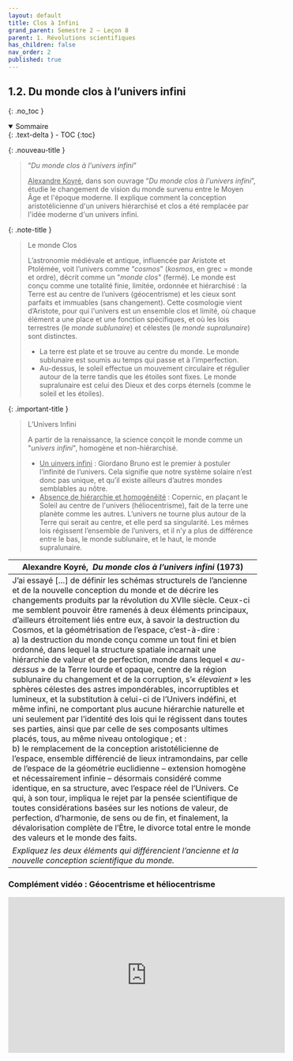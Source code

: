 ```yaml
---
layout: default
title: Clos à Infini
grand_parent: Semestre 2 – Leçon 8
parent: 1. Révolutions scientifiques
has_children: false
nav_order: 2
published: true
---
```


## 1.2. Du monde clos à l’univers infini
{: .no_toc }

<details open markdown="block">
  <summary>
    Sommaire
  </summary>
  {: .text-delta }
- TOC
{:toc}
</details>

{: .nouveau-title }
> “_Du monde clos à l'univers infini_”
>
> <u>Alexandre Koyré</u>, dans son ouvrage “_Du monde clos à l'univers infini_”, étudie le changement de vision du monde survenu entre le Moyen Âge et l'époque moderne. Il explique comment la conception aristotélicienne d'un univers hiérarchisé et clos a été remplacée par l'idée moderne d'un univers infini.


{: .note-title }
> Le monde Clos
>
>L’astronomie médiévale et antique, influencée par Aristote et Ptolémée, voit l’univers comme “*cosmos*” (*kosmos*, en grec = monde et ordre), décrit comme un "*monde clos*" (fermé). Le monde est conçu comme une totalité finie, limitée, ordonnée et hiérarchisé : la Terre est au centre de l’univers (géocentrisme) et les cieux sont parfaits et immuables (sans changement). Cette cosmologie vient d’Aristote, pour qui l'univers est un ensemble clos et limité, où chaque élément a une place et une fonction spécifiques, et où les lois terrestres (le *monde sublunaire*) et célestes (le *monde supralunaire*) sont distinctes.
>- La terre est plate et se trouve au centre du monde. Le monde sublunaire est soumis au temps qui passe et à l’imperfection.
>- Au-dessus, le soleil effectue un mouvement circulaire et régulier autour de la terre tandis que les étoiles sont fixes. Le monde supralunaire est celui des Dieux et des corps éternels (comme le soleil et les étoiles). 


{: .important-title }
> L’Univers Infini
>
>A partir de la renaissance, la science conçoit le monde  comme un "*univers infini*", homogène et non-hiérarchisé. 
>- <u>Un uinvers infini</u> : Giordano Bruno est le premier à postuler l’infinité de l’univers. Cela signifie que notre système solaire n’est donc pas unique, et qu’il existe ailleurs d’autres mondes semblables au nôtre.
>- <u>Absence de hiérarchie et homogénéité</u> : Copernic, en plaçant le Soleil au centre de l'univers (héliocentrisme), fait de la terre une planète comme les autres. L’univers ne tourne plus autour de la Terre qui serait au centre, et elle perd sa singularité. Les mêmes lois régissent l’ensemble de l’univers, et il n’y a plus de différence entre le bas, le monde sublunaire, et le haut, le monde supralunaire.

| Alexandre Koyré,  *Du monde clos à l’univers infini* (1973)     |
| ----------------------------------------------- |
| J’ai essayé […] de définir les schémas structurels de l’ancienne et de la nouvelle conception du monde et de décrire les changements produits par la révolution du XVIIe siècle. Ceux-ci me semblent pouvoir être ramenés à deux éléments principaux, d’ailleurs étroitement liés entre eux, à savoir la destruction du Cosmos, et la géométrisation de l’espace, c’est-à-dire : <br>a) la destruction du monde conçu comme un tout fini et bien ordonné, dans lequel la structure spatiale incarnait une hiérarchie de valeur et de perfection, monde dans lequel « *au-dessus* » de la Terre lourde et opaque, centre de la région sublunaire du changement et de la corruption, s’« *élevaient* » les sphères célestes des astres impondérables, incorruptibles et lumineux, et la substitution à celui-ci de l’Univers indéfini, et même infini, ne comportant plus aucune hiérarchie naturelle et uni seulement par l’identité des lois qui le régissent dans toutes ses parties, ainsi que par celle de ses composants ultimes placés, tous, au même niveau ontologique ; et :<br>b) le remplacement de la conception aristotélicienne de l’espace, ensemble différencié de lieux intramondains, par celle de l’espace de la géométrie euclidienne – extension homogène et nécessairement infinie – désormais considéré comme identique, en sa structure, avec l’espace réel de l’Univers. Ce qui, à son tour, impliqua le rejet par la pensée scientifique de toutes considérations basées sur les notions de valeur, de perfection, d’harmonie, de sens ou de fin, et finalement, la dévalorisation complète de l’Être, le divorce total entre le monde des valeurs et le monde des faits. |
| *Expliquez les deux éléments qui différencient l’ancienne et la nouvelle conception scientifique du monde.*       |

### Complément vidéo : Géocentrisme et héliocentrisme

<iframe width="560" height="315" src="https://www.youtube.com/embed/SH-AUCKTB4w?si=3TUJHuKa7rGFv9GD" title="YouTube video player" frameborder="0" allow="accelerometer; autoplay; clipboard-write; encrypted-media; gyroscope; picture-in-picture; web-share" referrerpolicy="strict-origin-when-cross-origin" allowfullscreen></iframe>